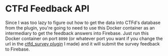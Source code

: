 # CTFd Feedback API

Since I was too lazy to figure out how to get the data into CTFd's database from the plugin, you're going to need to use this Docker container as an intermediary to get the feedback answers into Firebase. Just run this Docker container on port `8090` (or whatever port you want if you change the url in the [ctfd_survey plugin]() I made) and it will submit the survey feedback to Firebase.
